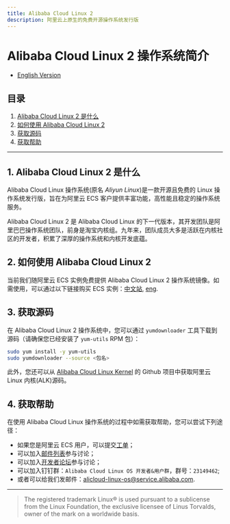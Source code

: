```yaml
---
title: Alibaba Cloud Linux 2
description: 阿里云上原生的免费开源操作系统发行版
---
```


Alibaba Cloud Linux 2 操作系统简介
=================================

+ [English Version](../os.md)

目录
----
1. [Alibaba Cloud Linux 2 是什么](#1-alibaba-cloud-linux-2-是什么)
2. [如何使用 Alibaba Cloud Linux 2](#2-如何使用-alibaba-cloud-linux-2)
3. [获取源码](#3-获取源码)
4. [获取帮助](#4-获取帮助)

-------------------------

## 1. Alibaba Cloud Linux 2 是什么

Alibaba Cloud Linux 操作系统(原名 _Aliyun Linux_)是一款开源且免费的 Linux 操作系统发行版，旨在为阿里云 ECS 客户提供丰富功能，高性能且稳定的操作系统服务。

Alibaba Cloud Linux 2 是 Alibaba Cloud Linux 的下一代版本，其开发团队是阿里巴巴操作系统团队，前身是淘宝内核组。九年来，团队成员大多是活跃在内核社区的开发者，积累了深厚的操作系统和内核开发底蕴。

## 2. 如何使用 Alibaba Cloud Linux 2

当前我们随阿里云 ECS 实例免费提供 Alibaba Cloud Linux 2 操作系统镜像。如需使用，可以通过以下链接购买 ECS 实例：[中文站](https://ecs-buy.aliyun.com/), [eng](https://ecs-buy-intl.aliyun.com/).

## 3. 获取源码

在 Alibaba Cloud Linux 2 操作系统中，您可以通过 `yumdownloader` 工具下载到源码（请确保您已经安装了 `yum-utils` RPM 包）：

```bash
sudo yum install -y yum-utils
sudo yumdownloader --source <包名>
```

此外，您还可以从 [Alibaba Cloud Linux Kernel](https://github.com/alibaba/cloud-kernel) 的 Github 项目中获取阿里云 Linux 内核(ALK)源码。

## 4. 获取帮助

在使用 Alibaba Cloud Linux 操作系统的过程中如需获取帮助，您可以尝试下列途径：

+ 如果您是阿里云 ECS 用户，可以提交[工单](https://selfservice.console.aliyun.com/ticket/createIndex)；
+ 可以加入[邮件列表](MAILLIST.md)参与讨论；
+ 可以加入[开发者论坛](https://bbs.aliyun.com/thread/450.html)参与讨论；
+ 可以加入钉钉群：`Alibaba Cloud Linux OS 开发者&用户群`，群号：`23149462`;
+ 或者可以给我们发邮件：[alicloud-linux-os@service.alibaba.com](mailto:alicloud-linux-os@service.alibaba.com).

--------------------------------

> The registered trademark Linux® is used pursuant to a sublicense from the Linux Foundation, the exclusive licensee of Linus Torvalds, owner of the mark on a world­wide basis.
